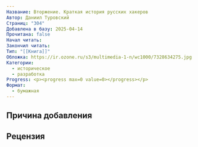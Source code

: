 ```yaml
---
Название: Вторжение. Краткая история русских хакеров
Автор: Даниил Туровский
Страниц: "304"
Добавлена в базу: 2025-04-14
Прочитана: false
Начал читать: 
Закончил читать: 
Тип: "[[Книга]]"
Обложка: https://ir.ozone.ru/s3/multimedia-1-n/wc1000/7328634275.jpg
Категории:
  - историческое
  - разработка
Progress: <p><progress max=0 value=0></progress></p>
Формат:
  - бумажная
---
```

## Причина добавления


## Рецензия
